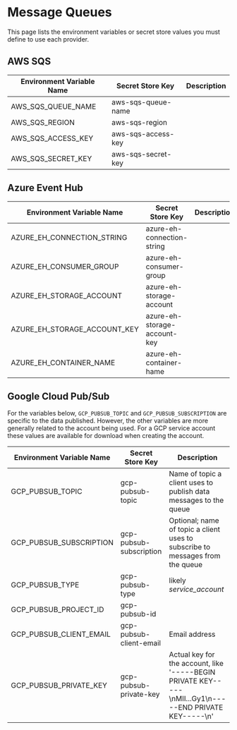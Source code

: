 # Message Queues
This page lists the environment variables or secret store values you must define to use each provider.

## AWS SQS

| Environment Variable Name | Secret Store Key | Description |
|---------------------------|------------------|-------------|
|AWS_SQS_QUEUE_NAME         |aws-sqs-queue-name  | |
|AWS_SQS_REGION             |aws-sqs-region  | |
|AWS_SQS_ACCESS_KEY         |aws-sqs-access-key | |
|AWS_SQS_SECRET_KEY         |aws-sqs-secret-key | |

## Azure Event Hub

| Environment Variable Name | Secret Store Key | Description |
|---------------------------|------------------|-------------|
|AZURE_EH_CONNECTION_STRING   |azure-eh-connection-string  | |
|AZURE_EH_CONSUMER_GROUP      |azure-eh-consumer-group  | |
|AZURE_EH_STORAGE_ACCOUNT     |azure-eh-storage-account | |
|AZURE_EH_STORAGE_ACCOUNT_KEY |azure-eh-storage-account-key | |
|AZURE_EH_CONTAINER_NAME      |azure-eh-container-hame | |

## Google Cloud Pub/Sub

For the variables below, `GCP_PUBSUB_TOPIC` and `GCP_PUBSUB_SUBSCRIPTION` are specific to the data published. However, the other variables are more generally related to the account being used. For a GCP service account these values are available for download when creating the account.

| Environment Variable Name            | Secret Store Key |Description                                 |
|--------------------------------------|------------------|--------------------------------------------|
|GCP_PUBSUB_TOPIC                      |gcp-pubsub-topic  |Name of topic a client uses to publish data messages to the queue |
|GCP_PUBSUB_SUBSCRIPTION               |gcp-pubsub-subscription  |Optional; name of topic a client uses to subscribe to messages from the queue |
|GCP_PUBSUB_TYPE                       |gcp-pubsub-type   | likely *service_account*                   |
|GCP_PUBSUB_PROJECT_ID                 |gcp-pubsub-id     |                                            |
|GCP_PUBSUB_CLIENT_EMAIL               |gcp-pubsub-client-email |Email address                         |
|GCP_PUBSUB_PRIVATE_KEY                |gcp-pubsub-private-key|Actual key for the account, like '-----BEGIN PRIVATE KEY-----\nMII...Gy1\n-----END PRIVATE KEY-----\n'                  |